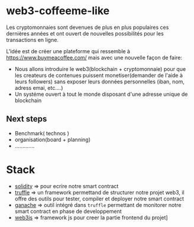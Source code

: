 # web3-coffeeme-like

Les cryptomonnaies sont devenues de plus en plus populaires ces dernières années et ont ouvert de nouvelles possibilités pour les transactions en ligne.

L'idée est de créer une plateforme qui ressemble à https://www.buymeacoffee.com/ mais avec une nouvelle façon de faire:

  - Nous allons introduire le web3(blockchain + cryptomonnaie) pour que les createurs de contenues puissent monetiser(demander de l'aide à leurs followers) sans exposer leurs données personnelles (iban, nom, adress emai, etc....)
  - Un systéme ouvert à tout le monde disposant d'une adresse unique de blockchain



## Next steps
- Benchmark( technos )
- organisation(board + planning)
- .............


# Stack
- [solidity](https://docs.soliditylang.org/en/latest/) => pour ecrire notre smart contract
- [truffle](https://trufflesuite.com/docs/truffle/) => un framework permettand de structurer notre projet web3, il offre des outils pour tester, compiler et deployer notre smart contract
- [ganache](https://trufflesuite.com/docs/ganache/) => outil intégré dans `truffle` permettant de monitorer notre smart contract en phase de developpement
- [web3js](https://web3js.readthedocs.io/en/v1.8.2/) => framework js pour creer la partie frontend du projet]
